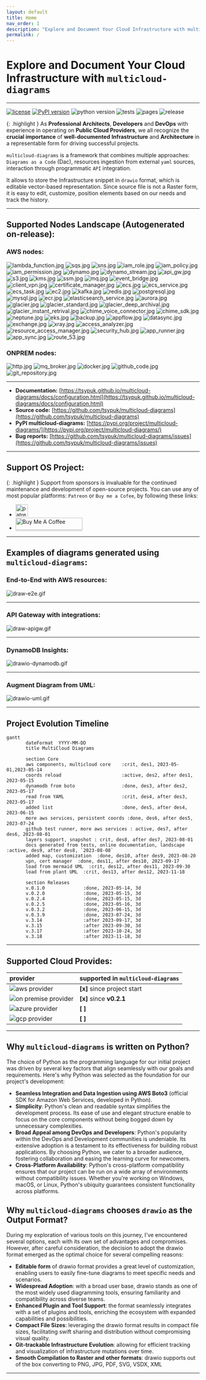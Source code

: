```yaml
---
layout: default
title: Home
nav_order: 1
description: "Explore and Document Your Cloud Infrastructure with multicloud-diagrams"
permalink: /
---
```


# Explore and Document Your Cloud Infrastructure with ``multicloud-diagrams``

---
[![license](https://img.shields.io/badge/license-MIT-blue.svg)](/LICENSE)
[![PyPI version](https://badge.fury.io/py/multicloud-diagrams.svg)](https://badge.fury.io/py/multicloud-diagrams)
![python version](https://img.shields.io/badge/python-%3E%3D%203.7-blue?logo=python)
![tests](https://github.com/tsypuk/multicloud-diagrams/workflows/Run%20tests/badge.svg?branch=main)
![pages](https://github.com/tsypuk/multicloud-diagrams/actions/workflows/pages.yml/badge.svg)
![release](https://github.com/tsypuk/multicloud-diagrams/actions/workflows/release.yaml/badge.svg)

{: .highlight }
As **Professional** **Architects**, **Developers** and **DevOps**  with experience in operating on **Public Cloud Providers**, we all recognize the **crucial importance** of **well-documented**
**Infrastructure** and **Architecture** in a representable form for driving successful projects. 

``multicloud-diagrams`` is a framework that combines multiple approaches: ``Diagrams as a Code`` (Dac), resources ingestion from external ``yaml`` sources, interaction through programmatic ``API`` integration.

It allows to store the Infrastructure snippet in ``drawio`` format, which is editable vector-based representation. 
Since source file is not a Raster form, it is easy to edit, customize, position elements based on our needs and track the history.

---

## Supported Nodes Landscape (Autogenerated on-release):

### AWS nodes:
![lambda_function.jpg](https://github.com/tsypuk/multicloud-diagrams/raw/main/docs/icons/jpg/lambda_function.jpg?raw=True)
![sqs.jpg](https://github.com/tsypuk/multicloud-diagrams/raw/main/docs/icons/jpg/sqs.jpg?raw=True)
![sns.jpg](https://github.com/tsypuk/multicloud-diagrams/raw/main/docs/icons/jpg/sns.jpg?raw=True)
![iam_role.jpg](https://github.com/tsypuk/multicloud-diagrams/raw/main/docs/icons/jpg/iam_role.jpg?raw=True)
![iam_policy.jpg](https://github.com/tsypuk/multicloud-diagrams/raw/main/docs/icons/jpg/iam_policy.jpg?raw=True)
![iam_permission.jpg](https://github.com/tsypuk/multicloud-diagrams/raw/main/docs/icons/jpg/iam_permission.jpg?raw=True)
![dynamo.jpg](https://github.com/tsypuk/multicloud-diagrams/raw/main/docs/icons/jpg/dynamo.jpg?raw=True)
![dynamo_stream.jpg](https://github.com/tsypuk/multicloud-diagrams/raw/main/docs/icons/jpg/dynamo_stream.jpg?raw=True)
![api_gw.jpg](https://github.com/tsypuk/multicloud-diagrams/raw/main/docs/icons/jpg/api_gw.jpg?raw=True)
![s3.jpg](https://github.com/tsypuk/multicloud-diagrams/raw/main/docs/icons/jpg/s3.jpg?raw=True)
![kms.jpg](https://github.com/tsypuk/multicloud-diagrams/raw/main/docs/icons/jpg/kms.jpg?raw=True)
![ssm.jpg](https://github.com/tsypuk/multicloud-diagrams/raw/main/docs/icons/jpg/ssm.jpg?raw=True)
![mq.jpg](https://github.com/tsypuk/multicloud-diagrams/raw/main/docs/icons/jpg/mq.jpg?raw=True)
![event_bridge.jpg](https://github.com/tsypuk/multicloud-diagrams/raw/main/docs/icons/jpg/event_bridge.jpg?raw=True)
![client_vpn.jpg](https://github.com/tsypuk/multicloud-diagrams/raw/main/docs/icons/jpg/client_vpn.jpg?raw=True)
![certificate_manager.jpg](https://github.com/tsypuk/multicloud-diagrams/raw/main/docs/icons/jpg/certificate_manager.jpg?raw=True)
![ecs.jpg](https://github.com/tsypuk/multicloud-diagrams/raw/main/docs/icons/jpg/ecs.jpg?raw=True)
![ecs_service.jpg](https://github.com/tsypuk/multicloud-diagrams/raw/main/docs/icons/jpg/ecs_service.jpg?raw=True)
![ecs_task.jpg](https://github.com/tsypuk/multicloud-diagrams/raw/main/docs/icons/jpg/ecs_task.jpg?raw=True)
![ec2.jpg](https://github.com/tsypuk/multicloud-diagrams/raw/main/docs/icons/jpg/ec2.jpg?raw=True)
![kafka.jpg](https://github.com/tsypuk/multicloud-diagrams/raw/main/docs/icons/jpg/kafka.jpg?raw=True)
![redis.jpg](https://github.com/tsypuk/multicloud-diagrams/raw/main/docs/icons/jpg/redis.jpg?raw=True)
![postgresql.jpg](https://github.com/tsypuk/multicloud-diagrams/raw/main/docs/icons/jpg/postgresql.jpg?raw=True)
![mysql.jpg](https://github.com/tsypuk/multicloud-diagrams/raw/main/docs/icons/jpg/mysql.jpg?raw=True)
![ecr.jpg](https://github.com/tsypuk/multicloud-diagrams/raw/main/docs/icons/jpg/ecr.jpg?raw=True)
![elasticsearch_service.jpg](https://github.com/tsypuk/multicloud-diagrams/raw/main/docs/icons/jpg/elasticsearch_service.jpg?raw=True)
![aurora.jpg](https://github.com/tsypuk/multicloud-diagrams/raw/main/docs/icons/jpg/aurora.jpg?raw=True)
![glacier.jpg](https://github.com/tsypuk/multicloud-diagrams/raw/main/docs/icons/jpg/glacier.jpg?raw=True)
![glacier_standard.jpg](https://github.com/tsypuk/multicloud-diagrams/raw/main/docs/icons/jpg/glacier_standard.jpg?raw=True)
![glacier_deep_archival.jpg](https://github.com/tsypuk/multicloud-diagrams/raw/main/docs/icons/jpg/glacier_deep_archival.jpg?raw=True)
![glacier_instant_retrival.jpg](https://github.com/tsypuk/multicloud-diagrams/raw/main/docs/icons/jpg/glacier_instant_retrival.jpg?raw=True)
![chime_voice_connector.jpg](https://github.com/tsypuk/multicloud-diagrams/raw/main/docs/icons/jpg/chime_voice_connector.jpg?raw=True)
![chime_sdk.jpg](https://github.com/tsypuk/multicloud-diagrams/raw/main/docs/icons/jpg/chime_sdk.jpg?raw=True)
![neptune.jpg](https://github.com/tsypuk/multicloud-diagrams/raw/main/docs/icons/jpg/neptune.jpg?raw=True)
![eks.jpg](https://github.com/tsypuk/multicloud-diagrams/raw/main/docs/icons/jpg/eks.jpg?raw=True)
![backup.jpg](https://github.com/tsypuk/multicloud-diagrams/raw/main/docs/icons/jpg/backup.jpg?raw=True)
![appflow.jpg](https://github.com/tsypuk/multicloud-diagrams/raw/main/docs/icons/jpg/appflow.jpg?raw=True)
![datasync.jpg](https://github.com/tsypuk/multicloud-diagrams/raw/main/docs/icons/jpg/datasync.jpg?raw=True)
![exchange.jpg](https://github.com/tsypuk/multicloud-diagrams/raw/main/docs/icons/jpg/exchange.jpg?raw=True)
![xray.jpg](https://github.com/tsypuk/multicloud-diagrams/raw/main/docs/icons/jpg/xray.jpg?raw=True)
![access_analyzer.jpg](https://github.com/tsypuk/multicloud-diagrams/raw/main/docs/icons/jpg/access_analyzer.jpg?raw=True)
![resource_access_manager.jpg](https://github.com/tsypuk/multicloud-diagrams/raw/main/docs/icons/jpg/resource_access_manager.jpg?raw=True)
![security_hub.jpg](https://github.com/tsypuk/multicloud-diagrams/raw/main/docs/icons/jpg/security_hub.jpg?raw=True)
![app_runner.jpg](https://github.com/tsypuk/multicloud-diagrams/raw/main/docs/icons/jpg/app_runner.jpg?raw=True)
![app_sync.jpg](https://github.com/tsypuk/multicloud-diagrams/raw/main/docs/icons/jpg/app_sync.jpg?raw=True)
![route_53.jpg](https://github.com/tsypuk/multicloud-diagrams/raw/main/docs/icons/jpg/route_53.jpg?raw=True)

### ONPREM nodes:
![http.jpg](https://github.com/tsypuk/multicloud-diagrams/raw/main/docs/icons/jpg/http.jpg?raw=True)
![mq_broker.jpg](https://github.com/tsypuk/multicloud-diagrams/raw/main/docs/icons/jpg/mq_broker.jpg?raw=True)
![docker.jpg](https://github.com/tsypuk/multicloud-diagrams/raw/main/docs/icons/jpg/docker.jpg?raw=True)
![github_code.jpg](https://github.com/tsypuk/multicloud-diagrams/raw/main/docs/icons/jpg/github_code.jpg?raw=True)
![git_repository.jpg](https://github.com/tsypuk/multicloud-diagrams/raw/main/docs/icons/jpg/git_repository.jpg?raw=True)


---
 
- **Documentation:** [https://tsypuk.github.io/multicloud-diagrams/docs/configuration.html](https://tsypuk.github.io/multicloud-diagrams/docs/configuration.html)
- **Source code:** [https://github.com/tsypuk/multicloud-diagrams](https://github.com/tsypuk/multicloud-diagrams)
- **PyPI multicloud-diagrams:** [https://pypi.org/project/multicloud-diagrams/](https://pypi.org/project/multicloud-diagrams/)
- **Bug reports:** [https://github.com/tsypuk/multicloud-diagrams/issues](https://github.com/tsypuk/multicloud-diagrams/issues)

---

## Support OS Project:

{: .highlight }
Support from sponsors is invaluable for the continued maintenance and development of open-source projects.
You can use any of most popular platforms: ``Patreon`` or ``Buy me a Cofee``, by following these links:

- <a href="https://patreon.com/tsypuk"><img width="32" height="32" class="octicon rounded-2 d-block" alt="patreon" src="https://github.githubassets.com/images/modules/site/icons/funding_platforms/patreon.svg"></a>
- <a href="https://www.buymeacoffee.com/tsypuk" target="_blank"><img src="https://www.buymeacoffee.com/assets/img/custom_images/orange_img.png" alt="Buy Me A Coffee" style="height: 32px !important;width: 174px !important;box-shadow: 0px 3px 2px 0px rgba(190, 190, 190, 0.5) !important;" ></a>

---

## Examples of diagrams generated using ``multicloud-diagrams``:

### End-to-End with AWS resources:

![draw-e2e.gif](https://github.com/tsypuk/multicloud-diagrams/raw/main/docs/docs/images/drawio-end2end.gif?raw=True)

---

### API Gateway with integrations:

![draw-apigw.gif](https://github.com/tsypuk/multicloud-diagrams/raw/main/docs/docs/images/draw-apigw.gif?raw=True)

---

### DynamoDB Insights:

![drawio-dynamodb.gif](https://github.com/tsypuk/multicloud-diagrams/raw/main/docs/docs/images/drawio-dynamodb.gif?raw=True)

---

### Augment Diagram from UML:

![drawio-uml.gif](https://github.com/tsypuk/multicloud-diagrams/raw/main/docs/docs/images/uml_animated.gif?raw=True)

---

## Project Evolution Timeline

```mermaid
gantt
       dateFormat  YYYY-MM-DD
       title MultiCloud Diagrams

       section Core
       aws components, multicloud core    :crit, des1, 2023-05-01,2023-05-14
       coords reload                      :active, des2, after des1, 2023-05-15
       dynamodb from boto                 :done, des3, after des2, 2023-05-17
       read from YAML                     :crit, des4, after des3, 2023-05-17
       added list                         :done, des5, after des4, 2023-06-15
       more aws services, persistent coords :done, des6, after des5, 2023-07-24
       github test runner, more aws services : active, des7, after des6, 2023-08-01
       layers support, snapshot : crit, des8, after des7, 2023-08-01
       docs generated from tests, online documentation, landscape :active, des9, after des8, `2023-08-08`
       added map, customization  :done, des10, after des9, 2023-08-20
       vpn, cert manager  :done, des11, after des10, 2023-09-17
       load from mermaid UML  :crit, des12, after des11, 2023-09-30
       load from plant UML  :crit, des13, after des12, 2023-11-18

       section Releases
       v.0.1.0              :done, 2023-05-14, 3d
       v.0.2.0              :done, 2023-05-15, 3d
       v.0.2.4              :done, 2023-05-15, 3d
       v.0.2.5              :done, 2023-05-16, 3d
       v.0.3.2              :done, 2023-06-15, 3d
       v.0.3.9              :done, 2023-07-24, 3d
       v.3.14               :after 2023-09-17, 3d
       v.3.15               :after 2023-09-30, 3d
       v.3.17               :after 2023-10-24, 3d
       v.3.18               :after 2023-11-18, 3d
```

---

## Supported Cloud Provides:

| provider                                                                                       | supported in ``multicloud-diagrams`` |
|:-----------------------------------------------------------------------------------------------|:-------------------------------------|
| ![aws provider](https://img.shields.io/badge/AWS-orange?logo=amazon-aws&color=ff9900)          | **[x]** since project start          |
| ![on premise provider](https://img.shields.io/badge/OnPremise-orange?color=5f87bf)             | **[x]** since **v0.2.1**             |
| ![azure provider](https://img.shields.io/badge/Azure-orange?logo=microsoft-azure&color=0089d6) | **[  ]**                             |
| ![gcp provider](https://img.shields.io/badge/GCP-orange?logo=google-cloud&color=4285f4)        | **[  ]**                             |

---

## Why ``multicloud-diagrams`` is written on Python?

The choice of Python as the programming language for our initial project was driven by several key factors that align seamlessly with our goals and requirements. Here's why Python was selected as the foundation for our project's development:

- **Seamless Integration and Data Ingestion using AWS Boto3** (official SDK for Amazon Web Services, developed in Python).
- **Simplicity**: Python's clean and readable syntax simplifies the development process.
  Its ease of use and elegant structure enable to focus on the core components without being bogged down by unnecessary complexities.
- **Broad Appeal among DevOps and Developers**: Python's popularity within the DevOps and Development communities is undeniable.
  Its extensive adoption is a testament to its effectiveness for building robust applications.
  By choosing Python, we cater to a broader audience, fostering collaboration and easing the learning curve for newcomers.
- **Cross-Platform Availability**: Python's cross-platform compatibility ensures that our project can be run on a wide array of environments without compatibility issues.
  Whether you're working on Windows, macOS, or Linux, Python's ubiquity guarantees consistent functionality across platforms.

## Why ``multicloud-diagrams`` chooses ``drawio`` as the Output Format?
During my exploration of various tools on this journey, I've encountered several options, each with its own set of advantages and compromises. However, after careful consideration, 
the decision to adopt the drawio format emerged as the optimal choice for several compelling reasons:

- **Editable form** of drawio format provides a great level of customization, enabling users to easily fine-tune diagrams to meet specific needs and scenarios.
- **Widespread Adoption**:  with a broad user base, drawio stands as one of the most widely used diagramming tools, ensuring familiarity and compatibility across diverse teams.
- **Enhanced Plugin and Tool Support**: the format seamlessly integrates with a set of plugins and tools, enriching the ecosystem with expanded capabilities and possibilities.
- **Compact File Sizes**: leveraging the drawio format results in compact file sizes, facilitating swift sharing and distribution without compromising visual quality.
- **Git-trackable Infrastructure Evolution**: allowing for efficient tracking and visualization of infrastructure mutations over time.
- **Smooth Compilation to Raster and other formats**: drawio supports out of the box converting to PNG, JPG, PDF, SVG, VSDX, XML

---

[//]: # (#### Thank you to the contributors of ``multicloud-diagrams``)

[//]: # (<ul class="list-style-none">)
[//]: # ({% for contributor in site.github.contributors %})
[//]: # (  <li class="d-inline-block mr-1">)
[//]: # (     <a href="{{ contributor.html_url }}"><img src="{{ contributor.avatar_url }}" width="32" height="32" alt="{{ contributor.login }}"></a>)
[//]: # (  </li>)
[//]: # ({% endfor %})
[//]: # (</ul>)


[//]: # ([View our Code of Conduct]&#40;https://github.com/tsypuk/multicloud-diagrams/tree/main/CODE_OF_CONDUCT.md&#41; on GitHub repository.)

[Jekyll]: https://jekyllrb.com
[Markdown]: https://daringfireball.net/projects/markdown/
[Liquid]: https://github.com/Shopify/liquid/wiki
[Front matter]: https://jekyllrb.com/docs/front-matter/
[Jekyll configuration]: https://jekyllrb.com/docs/configuration/
[multicloud-diagrams repo]: https://github.com/tsypuk/multicloud-diagrams
[GitHub Pages]: https://pages.github.com/
[GitHub Pages / Actions workflow]: https://github.blog/changelog/2022-07-27-github-pages-custom-github-actions-workflows-beta/
